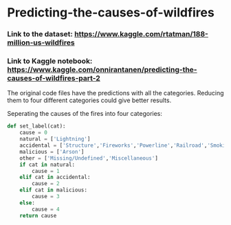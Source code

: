 # Predicting-the-causes-of-wildfires
### Link to the dataset: https://www.kaggle.com/rtatman/188-million-us-wildfires
### Link to Kaggle notebook: https://www.kaggle.com/onnirantanen/predicting-the-causes-of-wildfires-part-2 

The original code files have the predictions with all the categories. Reducing them to four different categories could give better results.

Seperating the causes of the fires into four categories:
```python 
def set_label(cat):
    cause = 0
    natural = ['Lightning']
    accidental = ['Structure','Fireworks','Powerline','Railroad','Smoking','Children','Campfire','Equipment Use','Debris Burning']
    malicious = ['Arson']
    other = ['Missing/Undefined','Miscellaneous']
    if cat in natural:
        cause = 1
    elif cat in accidental:
        cause = 2
    elif cat in malicious:
        cause = 3
    else:
        cause = 4
    return cause
 ```
